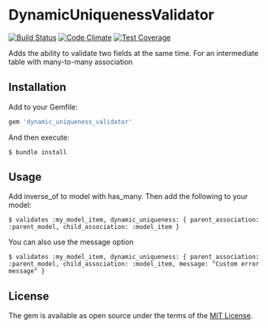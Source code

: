 # DynamicUniquenessValidator
[![Build Status](https://travis-ci.org/Platinet/dynamic_uniqueness_validator.svg?branch=master)](https://travis-ci.org/Platinet/dynamic_uniqueness_validator)
[![Code Climate](https://codeclimate.com/github/codeclimate/codeclimate/badges/gpa.svg)](https://codeclimate.com/github/Platinet/dynamic_uniqueness_validator)
[![Test Coverage](https://codeclimate.com/github/codeclimate/codeclimate/badges/coverage.svg)](https://codeclimate.com/github/Platinet/dynamic_uniqueness_validator/coverege)

Adds the ability to validate two fields at the same time. For an intermediate table with many-to-many association

## Installation

Add to your Gemfile:

```ruby
gem 'dynamic_uniqueness_validator'
```

And then execute:

    $ bundle install

## Usage

Add inverse_of to model with has_many. Then add the following to your model:

    $ validates :my_model_item, dynamic_uniqueness: { parent_association: :parent_model, child_association: :model_item }

You can also use the message option

    $ validates :my_model_item, dynamic_uniqueness: { parent_association: :parent_model, child_association: :model_item, message: "Custom error message" }

## License

The gem is available as open source under the terms of the [MIT License](http://opensource.org/licenses/MIT).

